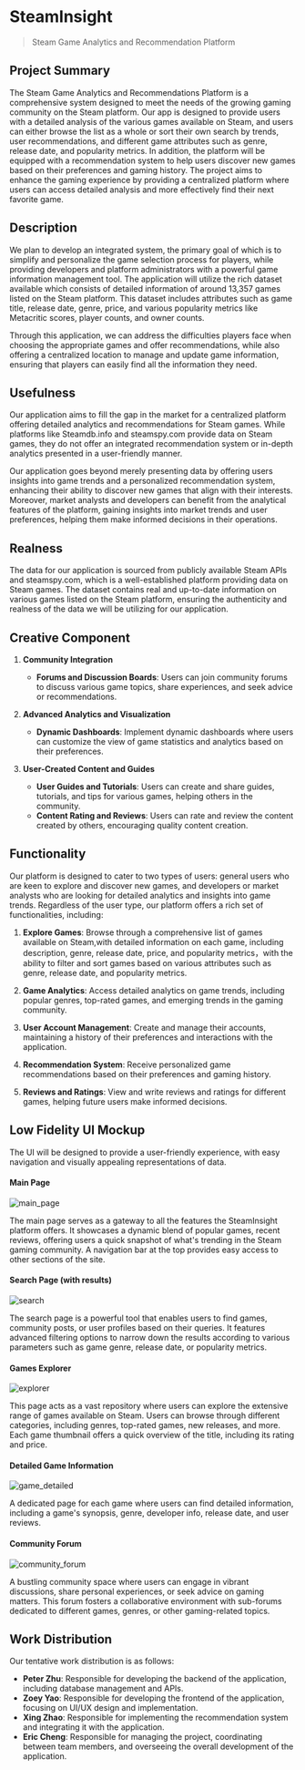 # SteamInsight

> Steam Game Analytics and Recommendation Platform

## Project Summary

The Steam Game Analytics and Recommendations Platform is a comprehensive system designed to meet the needs of the growing gaming community on the Steam platform. Our app is designed to provide users with a detailed analysis of the various games available on Steam, and users can either browse the list as a whole or sort their own search by trends, user recommendations, and different game attributes such as genre, release date, and popularity metrics. In addition, the platform will be equipped with a recommendation system to help users discover new games based on their preferences and gaming history. The project aims to enhance the gaming experience by providing a centralized platform where users can access detailed analysis and more effectively find their next favorite game.

## Description

We plan to develop an integrated system, the primary goal of which is to simplify and personalize the game selection process for players, while providing developers and platform administrators with a powerful game information management tool.
The application will utilize the rich dataset available which consists of detailed information of around 13,357 games listed on the Steam platform. This dataset includes attributes such as game title, release date, genre, price, and various popularity metrics like Metacritic scores, player counts, and owner counts. 

Through this application, we can address the difficulties players face when choosing the appropriate games and offer recommendations, while also offering a centralized location to manage and update game information, ensuring that players can easily find all the information they need.

## Usefulness

Our application aims to fill the gap in the market for a centralized platform offering detailed analytics and recommendations for Steam games. While platforms like Steamdb.info and steamspy.com provide data on Steam games, they do not offer an integrated recommendation system or in-depth analytics presented in a user-friendly manner. 

Our application goes beyond merely presenting data by offering users insights into game trends and a personalized recommendation system, enhancing their ability to discover new games that align with their interests. Moreover, market analysts and developers can benefit from the analytical features of the platform, gaining insights into market trends and user preferences, helping them make informed decisions in their operations.

## Realness

The data for our application is sourced from publicly available Steam APIs and steamspy.com, which is a well-established platform providing data on Steam games. The dataset contains real and up-to-date information on various games listed on the Steam platform, ensuring the authenticity and realness of the data we will be utilizing for our application.

## Creative Component

1. **Community Integration**
   - **Forums and Discussion Boards**: Users can join community forums to discuss various game topics, share experiences, and seek advice or recommendations.

2. **Advanced Analytics and Visualization**
   - **Dynamic Dashboards**: Implement dynamic dashboards where users can customize the view of game statistics and analytics based on their preferences.

3. **User-Created Content and Guides**
   - **User Guides and Tutorials**: Users can create and share guides, tutorials, and tips for various games, helping others in the community.
   - **Content Rating and Reviews**: Users can rate and review the content created by others, encouraging quality content creation.

## Functionality

Our platform is designed to cater to two types of users: general users who are keen to explore and discover new games, and developers or market analysts who are looking for detailed analytics and insights into game trends. Regardless of the user type, our platform offers a rich set of functionalities, including:

1. **Explore Games**: Browse through a comprehensive list of games available on Steam,with detailed information on each game, including description, genre, release date, price, and popularity metrics，with the ability to filter and sort games based on various attributes such as genre, release date, and popularity metrics.

2. **Game Analytics**: Access detailed analytics on game trends, including popular genres, top-rated games, and emerging trends in the gaming community.

3. **User Account Management**: Create and manage their accounts, maintaining a history of their preferences and interactions with the application.

4. **Recommendation System**: Receive personalized game recommendations based on their preferences and gaming history.

5. **Reviews and Ratings**: View and write reviews and ratings for different games, helping future users make informed decisions.

## Low Fidelity UI Mockup

The UI will be designed to provide a user-friendly experience, with easy navigation and visually appealing representations of data.

#### Main Page

![main_page](images/main.png)

The main page serves as a gateway to all the features the SteamInsight platform offers. It showcases a dynamic blend of popular games, recent reviews, offering users a quick snapshot of what's trending in the Steam gaming community. A navigation bar at the top provides easy access to other sections of the site.

#### Search Page (with results)

![search](images/search.png)

The search page is a powerful tool that enables users to find games, community posts, or user profiles based on their queries. It features advanced filtering options to narrow down the results according to various parameters such as game genre, release date, or popularity metrics.

#### Games Explorer

![explorer](images/explorer.png)

This page acts as a vast repository where users can explore the extensive range of games available on Steam. Users can browse through different categories, including genres, top-rated games, new releases, and more. Each game thumbnail offers a quick overview of the title, including its rating and price.

#### Detailed Game Information

![game_detailed](images/game_detailed.png)

A dedicated page for each game where users can find detailed information, including a game's synopsis, genre, developer info, release date, and user reviews.

#### Community Forum

![community_forum](images/community_forum.png)

A bustling community space where users can engage in vibrant discussions, share personal experiences, or seek advice on gaming matters. This forum fosters a collaborative environment with sub-forums dedicated to different games, genres, or other gaming-related topics.

## Work Distribution

Our tentative work distribution is as follows:

- **Peter Zhu**: Responsible for developing the backend of the application, including database management and APIs.
- **Zoey Yao**: Responsible for developing the frontend of the application, focusing on UI/UX design and implementation.
- **Xing Zhao**: Responsible for implementing the recommendation system and integrating it with the application.
- **Eric Cheng**: Responsible for managing the project, coordinating between team members, and overseeing the overall development of the application.

